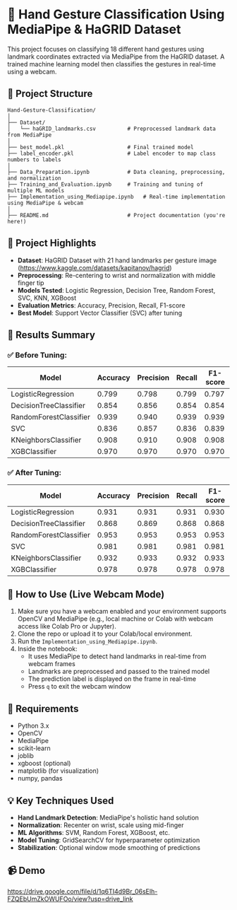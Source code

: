 
# 🤖 Hand Gesture Classification Using MediaPipe & HaGRID Dataset

This project focuses on classifying 18 different hand gestures using landmark coordinates extracted via MediaPipe from the HaGRID dataset. A trained machine learning model then classifies the gestures in real-time using a webcam.

## 📁 Project Structure

```
Hand-Gesture-Classification/
│
├── Dataset/
│   └── haGRID_landmarks.csv          # Preprocessed landmark data from MediaPipe
│
├── best_model.pkl                    # Final trained model
├── label_encoder.pkl                 # Label encoder to map class numbers to labels
│
├── Data_Preparation.ipynb            # Data cleaning, preprocessing, and normalization
├── Training_and_Evaluation.ipynb     # Training and tuning of multiple ML models
├── Implementation_using_Mediapipe.ipynb   # Real-time implementation using MediaPipe & webcam
│
├── README.md                         # Project documentation (you're here!)
```

## 🧠 Project Highlights

- **Dataset**: HaGRID Dataset with 21 hand landmarks per gesture image (https://www.kaggle.com/datasets/kapitanov/hagrid)
- **Preprocessing**: Re-centering to wrist and normalization with middle finger tip
- **Models Tested**: Logistic Regression, Decision Tree, Random Forest, SVC, KNN, XGBoost
- **Evaluation Metrics**: Accuracy, Precision, Recall, F1-score
- **Best Model**: Support Vector Classifier (SVC) after tuning

## 🎯 Results Summary

### ✅ Before Tuning:

| Model                  | Accuracy | Precision | Recall | F1-score |
|------------------------|----------|-----------|--------|----------|
| LogisticRegression     | 0.799    | 0.798     | 0.799  | 0.797    |
| DecisionTreeClassifier | 0.854    | 0.856     | 0.854  | 0.854    |
| RandomForestClassifier | 0.939    | 0.940     | 0.939  | 0.939    |
| SVC                    | 0.836    | 0.857     | 0.836  | 0.839    |
| KNeighborsClassifier   | 0.908    | 0.910     | 0.908  | 0.908    |
| XGBClassifier          | 0.970    | 0.970     | 0.970  | 0.970    |

### ✅ After Tuning:

| Model                  | Accuracy | Precision | Recall | F1-score |
|------------------------|----------|-----------|--------|----------|
| LogisticRegression     | 0.931    | 0.931     | 0.931  | 0.930    |
| DecisionTreeClassifier | 0.868    | 0.869     | 0.868  | 0.868    |
| RandomForestClassifier | 0.953    | 0.953     | 0.953  | 0.953    |
| SVC                    | 0.981    | 0.981     | 0.981  | 0.981    |
| KNeighborsClassifier   | 0.932    | 0.933     | 0.932  | 0.933    |
| XGBClassifier          | 0.978    | 0.978     | 0.978  | 0.978    |

## 🔧 How to Use (Live Webcam Mode)

1. Make sure you have a webcam enabled and your environment supports OpenCV and MediaPipe (e.g., local machine or Colab with webcam access like Colab Pro or Jupyter).
2. Clone the repo or upload it to your Colab/local environment.
3. Run the `Implementation_using_Mediapipe.ipynb`.
4. Inside the notebook:
   - It uses MediaPipe to detect hand landmarks in real-time from webcam frames
   - Landmarks are preprocessed and passed to the trained model
   - The prediction label is displayed on the frame in real-time
   - Press `q` to exit the webcam window

## 🧰 Requirements

- Python 3.x
- OpenCV
- MediaPipe
- scikit-learn
- joblib
- xgboost (optional)
- matplotlib (for visualization)
- numpy, pandas

## 💡 Key Techniques Used

- **Hand Landmark Detection**: MediaPipe's holistic hand solution
- **Normalization**: Recenter on wrist, scale using mid-finger
- **ML Algorithms**: SVM, Random Forest, XGBoost, etc.
- **Model Tuning**: GridSearchCV for hyperparameter optimization
- **Stabilization**: Optional window mode smoothing of predictions

## 📹 Demo

https://drive.google.com/file/d/1q6TI4d9Br_06sElh-FZQEbUmZkOWUFOo/view?usp=drive_link

